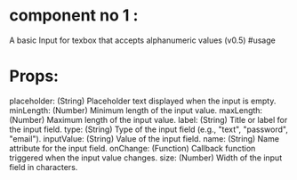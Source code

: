 # component no 1 :
A basic Input for texbox that accepts alphanumeric values (v0.5)
#usage
<BasicInput
        name="myInput"
        type="text"
        placeholder="Enter text here..."
        inputValue={inputValue}
        onChange={handleChange}
        minLength={3}
        maxLength={20}
        size={30}
      />
# Props:
placeholder: (String) Placeholder text displayed when the input is empty.
minLength: (Number) Minimum length of the input value.
maxLength: (Number) Maximum length of the input value.
label: (String) Title or label for the input field.
type: (String) Type of the input field (e.g., "text", "password", "email").
inputValue: (String) Value of the input field.
name: (String) Name attribute for the input field.
onChange: (Function) Callback function triggered when the input value changes.
size: (Number) Width of the input field in characters.


